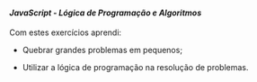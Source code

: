 #### _JavaScript - Lógica de Programação e Algoritmos_

Com estes exercícios aprendi:

-   Quebrar grandes problemas em pequenos;
    
-   Utilizar a lógica de programação na resolução de problemas.